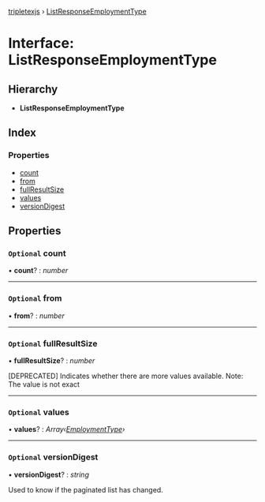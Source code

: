 [tripletexjs](../README.md) › [ListResponseEmploymentType](listresponseemploymenttype.md)

# Interface: ListResponseEmploymentType

## Hierarchy

* **ListResponseEmploymentType**

## Index

### Properties

* [count](listresponseemploymenttype.md#optional-count)
* [from](listresponseemploymenttype.md#optional-from)
* [fullResultSize](listresponseemploymenttype.md#optional-fullresultsize)
* [values](listresponseemploymenttype.md#optional-values)
* [versionDigest](listresponseemploymenttype.md#optional-versiondigest)

## Properties

### `Optional` count

• **count**? : *number*

___

### `Optional` from

• **from**? : *number*

___

### `Optional` fullResultSize

• **fullResultSize**? : *number*

[DEPRECATED] Indicates whether there are more values available. Note: The value is not exact

___

### `Optional` values

• **values**? : *Array‹[EmploymentType](../modules/employmenttype.md)›*

___

### `Optional` versionDigest

• **versionDigest**? : *string*

Used to know if the paginated list has changed.
